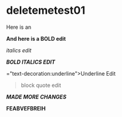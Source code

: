 # deletemetest01


Here is an

**And here is a BOLD edit**

*italics edit*

***BOLD ITALICS EDIT***

<span style>="text-decoration:underline">Underline Edit</span>

> block quote edit

***MADE MORE CHANGES***

**FEABVEFBREIH**
